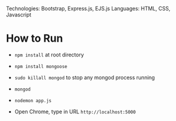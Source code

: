 Technologies: Bootstrap, Express.js, EJS.js
Languages: HTML, CSS, Javascript

# How to Run

- `npm install` at root directory

- `npm install mongoose`  

- `sudo killall mongod` to stop any mongod process running

- `mongod`

- `nodemon app.js`

- Open Chrome, type in URL `http://localhost:5000`
